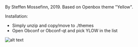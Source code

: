 By Steffen Mossefinn, 2019. Based on Openbox theme "Yellow". 

Installation:

- Simply unzip and copy/move to ./themes
- Open Obconf or Obconf-qt and pick YLOW in the list



![alt text](https://i.redd.it/ds0b1w6wzzb21.png)



